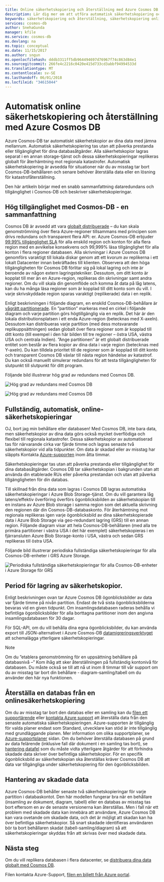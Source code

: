 ```yaml
---
title: Online säkerhetskopiering och återställning med Azure Cosmos DB | Microsoft Docs
description: Lär dig mer om att utföra automatisk säkerhetskopiering och återställning i en Azure Cosmos-DB-databas.
keywords: säkerhetskopiering och återställning, säkerhetskopiering online
services: cosmos-db
author: SnehaGunda
manager: kfile
ms.service: cosmos-db
ms.devlang: na
ms.topic: conceptual
ms.date: 11/15/2017
ms.author: sngun
ms.openlocfilehash: dddb3311ff5db964494697d76967f74c863d84e1
ms.sourcegitcommit: 266fe4c2216c0420e415d733cd3abbf94994533d
ms.translationtype: MT
ms.contentlocale: sv-SE
ms.lasthandoff: 06/01/2018
ms.locfileid: "34615044"
---
```

# <a name="automatic-online-backup-and-restore-with-azure-cosmos-db"></a>Automatisk online säkerhetskopiering och återställning med Azure Cosmos DB
Azure Cosmos-DB tar automatiskt säkerhetskopior av dina data med jämna mellanrum. Automatisk säkerhetskopiering tas utan att påverka prestanda eller tillgänglighet för dina databasåtgärder. Alla säkerhetskopior lagras separat i en annan storage-tjänst och dessa säkerhetskopieringar replikeras globalt för återhämtning mot regionala katastrofer. Automatisk säkerhetskopiering är avsedda för situationer när du av misstag tar bort Cosmos-DB-behållaren och senare behöver återställa data eller en lösning för katastrofåterställning.  

Den här artikeln börjar med en snabb sammanfattning dataredundans och tillgänglighet i Cosmos-DB och beskriver säkerhetskopieringar. 

## <a name="high-availability-with-cosmos-db---a-recap"></a>Hög tillgänglighet med Cosmos-DB - en sammanfattning
Cosmos DB är avsedd att vara [globalt distribuerade](distribute-data-globally.md) – du kan skala genomströmning över flera Azure-regioner tillsammans med principen som drivs redundans och transparent flera API: er. Azure Cosmos-DB erbjuder [99,99% tillgänglighet SLA](https://azure.microsoft.com/support/legal/sla/cosmos-db) för alla enskild region och konton för alla flera region med en avvikelse konsekvens och 99,999% läsa tillgänglighet för alla konton i flera regioner databasen. Alla skrivningar i Azure Cosmos DB genomförs varaktigt till lokala diskar genom att ett kvorum av replikerna i ett lokalt Datacenter innan bekräftades till klienten. Observera att den höga tillgängligheten för Cosmos DB förlitar sig på lokal lagring och inte är beroende av någon extern lagringstekniker. Dessutom, om ditt konto är kopplat till mer än en Azure-region, replikeras din skrivningar samt andra regioner. Om du vill skala din genomflöde och komma åt data på låg latens, kan du ha många läsa regioner som är kopplad till ditt konto som du vill. I varje skrivskyddade region sparas varaktigt (replikerade) data i en replik.  

Enligt beskrivningen i följande diagram, en enskild Cosmos-DB-behållare är [vågrätt partitionerade](partition-data.md). En ”partition” markeras med en cirkel i följande diagram och varje partition görs högtillgänglig via en replik. Det här är den lokala distributionsplatsen i ett enda Azure-region (betecknas med X-axeln). Dessutom kan distribueras varje partition (med dess motsvarande replikuppsättningen) sedan globalt över flera regioner som är kopplad till ditt konto (till exempel i den här bilden till tre regioner – östra USA, västra USA och centrala Indien). ”Ange partitionen” är ett globalt distribuerade entitet som består av flera kopior av dina data i varje region (betecknas med Y-axeln). Du kan tilldela prioritet till de regioner som är kopplad till ditt konto och transparent Cosmos DB växlar till nästa region händelse av katastrof. Du kan också manuellt simulerar redundans för att testa tillgängligheten för slutpunkt till slutpunkt för ditt program.  

Följande bild illustrerar hög grad av redundans med Cosmos DB.

![Hög grad av redundans med Cosmos DB](./media/online-backup-and-restore/redundancy.png)

![Hög grad av redundans med Cosmos DB](./media/online-backup-and-restore/global-distribution.png)

## <a name="full-automatic-online-backups"></a>Fullständig, automatisk, online-säkerhetskopieringar
OJ, bort jag min behållare eller databasen! Med Cosmos DB, inte bara data, men säkerhetskopior av dina data görs också mycket överflödiga och flexibel till regionala katastrofer. Dessa säkerhetskopior av automatiserad tas för närvarande cirka var fjärde timme och lagras senaste två säkerhetskopior vid alla tidpunkter. Om data är skadad eller av misstag har släppts Kontakta [Azure-supporten](https://azure.microsoft.com/support/options/) inom åtta timmar. 

Säkerhetskopieringar tas utan att påverka prestanda eller tillgänglighet för dina databasåtgärder. Cosmos DB tar säkerhetskopian i bakgrunden utan att använda din etablerade RUs eller påverka prestandan och utan att påverka tillgängligheten för din databas. 

Till skillnad från dina data som lagras i Cosmos DB lagras automatiska säkerhetskopieringar i Azure Blob Storage-tjänst. Om du vill garantera låg latens/effektiv överföring överförs ögonblicksbilden av säkerhetskopian till en instans av Azure Blob storage i samma region som det aktuella skrivning den regionen där din Cosmos-DB-databaskonto. För återhämtning mot regionala replikeras igen varje ögonblicksbild av dina säkerhetskopierade data i Azure Blob Storage via geo-redundant lagring (GRS) till en annan region. Följande diagram visar att hela Cosmos-DB-behållaren (med alla tre primära partitioner i västra USA i det här exemplet) säkerhetskopieras i en fjärransluten Azure Blob Storage-konto i USA, västra och sedan GRS replikeras till östra USA. 

Följande bild illustrerar periodiska fullständiga säkerhetskopieringar för alla Cosmos-DB-enheter i GRS Azure Storage.

![Periodiska fullständiga säkerhetskopieringar för alla Cosmos-DB-enheter i Azure Storage för GRS](./media/online-backup-and-restore/automatic-backup.png)

## <a name="backup-retention-period"></a>Period för lagring av säkerhetskopior.
Enligt beskrivningen ovan tar Azure Cosmos DB ögonblicksbilder av data var fjärde timme på nivån partition. Endast de två sista ögonblicksbilderna bevaras vid en given tidpunkt. Om insamlingsdatabasen raderas behålla vi befintliga ögonblicksbilder för alla borttagna partitioner inom den angivna insamlingsdatabasen för 30 dagar.

För SQL-API, om du vill behålla dina egna ögonblicksbilder, du kan använda export till JSON-alternativet i Azure Cosmos-DB [datamigreringsverktyget](import-data.md#export-to-json-file) att schemalägga ytterligare säkerhetskopieringar.

> [!NOTE]
> Om du ”etablera genomströmning för en uppsättning behållare på databasnivå –” Kom ihåg att sker återställningen på fullständig kontonivå för databasen. Du måste också se till att nå ut inom 8 timmar till vår support om du av misstag tar bort din behållare - diagram-samling/tabell om du använder den här nya funktionen. 


## <a name="restoring-a-database-from-an-online-backup"></a>Återställa en databas från en onlinesäkerhetskopiering
Om du av misstag tar bort den databas eller en samling kan du [filen ett supportärende](https://portal.azure.com/?#blade/Microsoft_Azure_Support/HelpAndSupportBlade) eller [kontakta Azure support](https://azure.microsoft.com/support/options/) att återställa data från den senaste automatiska säkerhetskopieringen. Azure-supporten är tillgänglig för valda planer endast som Standard, utvecklare kan stöd är inte tillgänglig med grundläggande planen. Mer information om olika supportplaner, se [Azure-supportplaner](https://azure.microsoft.com/en-us/support/plans/) sidan. Om du behöver återställa databasen på grund av data felärende (inklusive fall där dokument i en samling tas bort), se [hantering datafel](#handling-data-corruption) som du måste vidta ytterligare åtgärder för att förhindra skadade data skriver över befintliga säkerhetskopior. För en specifik ögonblicksbild av säkerhetskopian ska återställas kräver Cosmos DB att data var tillgängliga under säkerhetskopiering för den ögonblicksbilden.

## <a name="handling-data-corruption"></a>Hantering av skadade data
Azure Cosmos-DB behåller senaste två säkerhetskopieringar för varje partition i databaskontot. Den här modellen fungerar bra när en behållare (insamling av dokument, diagram, tabell) eller en databas av misstag tas bort eftersom en av de senaste versionerna kan återställas. Men i fall när ett problem med skadade data kan innebära att användare, Azure Cosmos DB kan vara ovetande om skadade data, och det är möjligt att skadan kan ha över befintliga säkerhetskopior. Så snart skadade identifieras användaren bör ta bort behållaren skadat (tabell-samling/diagram) så att säkerhetskopieringar skyddas från att skrivas över med skadade data.

## <a name="next-steps"></a>Nästa steg

Om du vill replikera databasen i flera datacenter, se [distribuera dina data globalt med Cosmos DB](distribute-data-globally.md). 

Filen kontakta Azure-Support, [filen en biljett från Azure portal](https://portal.azure.com/?#blade/Microsoft_Azure_Support/HelpAndSupportBlade).

